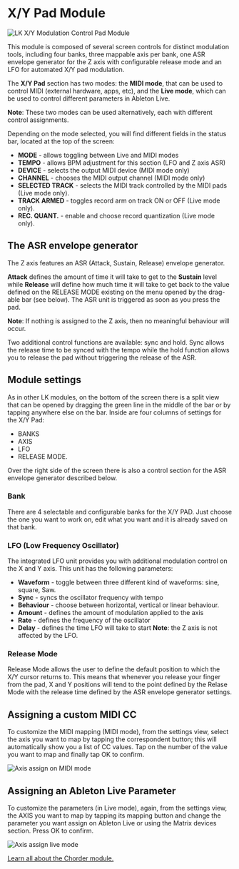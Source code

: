 # X/Y Pad Module

![LK X/Y Modulation Control Pad Module](https://www.imaginando.pt/images/products/lk/help/xy/overview.png)

This module is composed of several screen controls for distinct modulation tools, including four banks, three mappable axis per bank, one ASR envelope generator for the Z axis with configurable release mode and an LFO for automated X/Y pad modulation.

The **X/Y Pad** section has two modes: the **MIDI mode**, that can be used to control MIDI (external hardware, apps, etc), and the **Live mode**, which can be used to control different parameters in Ableton Live.

**Note**: These two modes can be used alternatively, each with different control assignments.

Depending on the mode selected, you will find different fields in the status bar, located at the top of the screen:

- **MODE** - allows toggling between Live and MIDI modes
- **TEMPO** - allows BPM adjustment for this section (LFO and Z axis ASR)
- **DEVICE** - selects the output MIDI device (MIDI mode only)
- **CHANNEL** - chooses the MIDI output channel (MIDI mode only)
- **SELECTED TRACK** - selects the MIDI track controlled by the MIDI pads (Live mode only).
- **TRACK ARMED** - toggles record arm on track ON or OFF (Live mode only).
- **REC. QUANT.** - enable and choose record quantization (Live mode only).

## The ASR envelope generator

The Z axis features an ASR (Attack, Sustain, Release) envelope generator.

**Attack** defines the amount of time it will take to get to the **Sustain** level while **Release** will define how much time it will take to get back to the value defined on the RELEASE MODE existing on the menu opened by the drag-able bar (see below). The ASR unit is triggered as soon as you press the pad.

**Note**: If nothing is assigned to the Z axis, then no meaningful behaviour will occur.

Two additional control functions are available: sync and hold. Sync allows the release time to be synced with the tempo while the hold function allows you to release the pad without triggering the release of the ASR.

## Module settings

As in other LK modules, on the bottom of the screen there is a split view that can be opened by dragging the green line in the middle of the bar or by tapping anywhere else on the bar. Inside are four columns of settings for the X/Y Pad:

- BANKS
- AXIS
- LFO
- RELEASE MODE.

Over the right side of the screen there is also a control section for the ASR envelope generator described below.
### Bank

There are 4 selectable and configurable banks for the X/Y PAD. Just choose the one you want to work on, edit what you want and it is already saved on that bank.

### LFO (Low Frequency Oscillator)

The integrated LFO unit provides you with additional modulation control on the X and Y axis. This unit has the following parameters:

- **Waveform** - toggle between three different kind of waveforms: sine, square, Saw.
- **Sync** - syncs the oscillator frequency with tempo
- **Behaviour** - choose between horizontal, vertical or linear behaviour.
- **Amount** - defines the amount of modulation applied to the axis
- **Rate** - defines the frequency of the oscillator
- **Delay** - defines the time LFO will take to start
**Note**: the Z axis is not affected by the LFO.

### Release Mode

Release Mode allows the user to define the default position to which the X/Y cursor returns to. This means that whenever you release your finger from the pad, X and Y positions will tend to the point defined by the Relase Mode with the release time defined by the ASR envelope generator settings.

## Assigning a custom MIDI CC

To customize the MIDI mapping (MIDI mode), from the settings view, select the axis you want to map by tapping the correspondent button; this will automatically show you a list of CC values. Tap on the number of the value you want to map and finally tap OK to confirm.

![Axis assign on MIDI mode](https://www.imaginando.pt/images/products/lk/help/xy/axis-assign-midi-mode.png)


## Assigning an Ableton Live Parameter

To customize the parameters (in Live mode), again, from the settings view, the AXIS you want to map by tapping its mapping button and change the parameter you want assign on Ableton Live or using the Matrix devices section. Press OK to confirm.

![Axis assign live mode](https://www.imaginando.pt/images/products/lk/help/xy/axis-assign-live-mode.png)

[Learn all about the Chorder module.](https://www.imaginando.pt/products/lk/help/chorder)